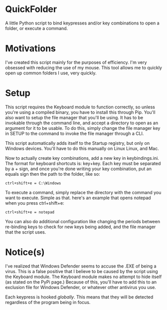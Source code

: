 # QuickFolder
A little Python script to bind keypresses and/or key combinations to open a folder,
or execute a command.

# Motivations
I've created this script mainly for the purposes of efficiency. I'm very obsessed with
reducing the use of my mouse. This tool allows me to quickly open up common folders I
use, very quickly.

# Setup
This script requires the Keyboard module to function correctly, so unless you're using
a compiled binary, you have to install this through Pip. You'll also want to setup the
file manager that you'll be using. It has to be invokable through the command line, and
accept a directory to open as an argument for it to be usable. To do this, simply change
the file manager key in SETUP to the command to invoke the file manager through a CLI.

This script automatically adds itself to the Startup registry, but only on Windows
devices. You'll have to do this manually on Linux Linux, and Mac.

Now to actually create key combinations, add a new key in keybindings.ini. The format for
keyboard shortcuts is: key+key. Each key must be separated by a + sign, and once you're
done writing your key combination, put an equals sign then the path to the folder, like
so:

```
ctrl+shift+e = C:\Windows
```

To execute a command, simply replace the directory with the command you want to execute.
Simple as that. here's an example that opens notepad when you press ctrl+shift+e:

```
ctrl+shift+e = notepad
```

You can also do additional configuration like changing the periods between re-binding keys
to check for new keys being added, and the file manager that the script uses.

# Notice(s)
I've realized that Windows Defender seems to accuse the .EXE of being a virus. This is
a false positive that I believe to be caused by the script using the Keyboard module.
The Keyboard module makes no attempt to hide itself (as stated on the PyPi page.)
Because of this, you'll have to add this to an exclusion file for Windows Defender, or
whatever other antivirus you use.

Each keypress is hooked *globally*. This means that they will be detected regardless
of the program being in focus.